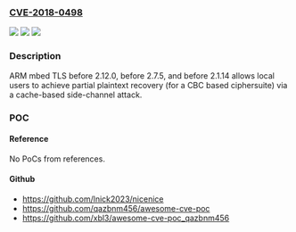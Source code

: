 ### [CVE-2018-0498](https://cve.mitre.org/cgi-bin/cvename.cgi?name=CVE-2018-0498)
![](https://img.shields.io/static/v1?label=Product&message=ARM%20mbed%20TLS%20before%202.12.0%2C%20before%202.7.5%2C%20and%20before%202.1.14&color=blue)
![](https://img.shields.io/static/v1?label=Version&message=n%2Fa&color=blue)
![](https://img.shields.io/static/v1?label=Vulnerability&message=plaintext%20recovery&color=brighgreen)

### Description

ARM mbed TLS before 2.12.0, before 2.7.5, and before 2.1.14 allows local users to achieve partial plaintext recovery (for a CBC based ciphersuite) via a cache-based side-channel attack.

### POC

#### Reference
No PoCs from references.

#### Github
- https://github.com/lnick2023/nicenice
- https://github.com/qazbnm456/awesome-cve-poc
- https://github.com/xbl3/awesome-cve-poc_qazbnm456

